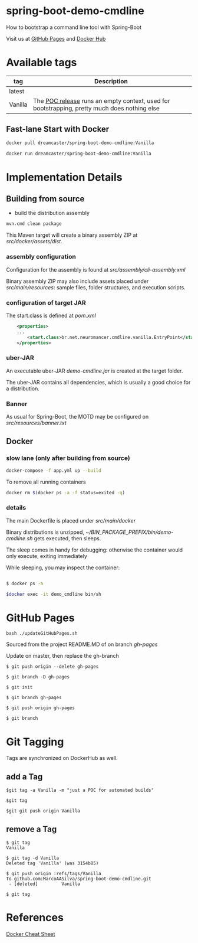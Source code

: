 # spring-boot-demo-cmdline
How to bootstrap a command line tool with Spring-Boot

Visit us at [GitHub Pages](https://marcoaasilva.github.io/spring-boot-demo-cmdline/) and [Docker Hub](https://hub.docker.com/r/dreamcaster/spring-boot-demo-cmdline/)

# Available tags

| tag     | Description     |
| --------|-----------------|
| latest  |                 |
| Vanilla | The [POC release](https://en.wikipedia.org/wiki/Proof_of_concept) runs an empty context, used for bootstrapping, pretty much does nothing else    |

## Fast-lane Start with Docker

```bash
docker pull dreamcaster/spring-boot-demo-cmdline:Vanilla

docker run dreamcaster/spring-boot-demo-cmdline:Vanilla

```

# Implementation Details

## Building from source

* build the distribution assembly

```bash
mvn.cmd clean package

```
This Maven target will create a binary assembly ZIP at *src/docker/assets/dist*.  

### assembly configuration

Configuration for the assembly is found at *src/assembly/cli-assembly.xml*

Binary assembly ZIP may also include assets placed under *src/main/resources*: sample files, folder structures, and execution scripts.


### configuration of target JAR

The start.class is defined at *pom.xml*

```xml
	<properties>
	...
		<start.class>br.net.neuromancer.cmdline.vanilla.EntryPoint</start.class>
	</properties>
```


### uber-JAR

An executable uber-JAR *demo-cmdline.jar* is created at the target folder.

The uber-JAR contains all dependencies, which is usually a good choice for a distribution.


### Banner

As usual for Spring-Boot, the MOTD may be configured on *src/resources/banner.txt*


## Docker 

### slow lane (only after building from source)

```bash
docker-compose -f app.yml up --build

```

To remove all running containers

```bash
docker rm $(docker ps -a -f status=exited -q)
```


### details

The main Dockerfile is placed under *src/main/docker*

Binary distributions is unzipped,  *~/BIN_PACKAGE_PREFIX/bin/demo-cmdline.sh* gets executed, then sleeps.

The sleep comes in handy for debugging: otherwise the container would only execute, exiting immediately

While sleeping, you may inspect the container:

```bash

$ docker ps -a

$docker exec -it demo_cmdline bin/sh

```

# GitHub Pages

```
bash ./updateGitHubPages.sh
```

Sourced from the project README.MD of on branch *gh-pages*

Update on master, then replace the gh-branch

```
$ git push origin --delete gh-pages

$ git branch -D gh-pages

$ git init

$ git branch gh-pages

$ git push origin gh-pages

$ git branch
```


# Git Tagging

Tags are synchronized on DockerHub as well.

## add a Tag

```                                                                 
$git tag -a Vanilla -m "just a POC for automated builds"

$git tag

$git git push origin Vanilla
```                                                                 


## remove a Tag

```                                                                 
$ git tag                                                                    
Vanilla                                                                      
                                                                             
$ git tag -d Vanilla                                                         
Deleted tag 'Vanilla' (was 3154b85)                                          
                                                                             
$ git push origin :refs/tags/Vanilla                                         
To github.com:MarcoAASilva/spring-boot-demo-cmdline.git                      
 - [deleted]         Vanilla                                                 
                                                                             
$ git tag                                                                    

```

# References

[Docker Cheat Sheet](https://www.digitalocean.com/community/tutorials/how-to-remove-docker-images-containers-and-volumes)
